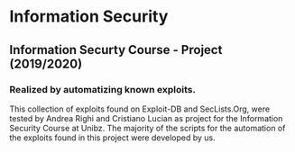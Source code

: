 # Information Security

## Information Securty Course - Project (2019/2020) 

### Realized by automatizing known exploits.

This collection of exploits found on Exploit-DB and SecLists.Org, were tested by Andrea Righi
and Cristiano Lucian as project for the Information Security Course at Unibz. The majority of
the scripts for the automation of the exploits found in this project were developed by us.